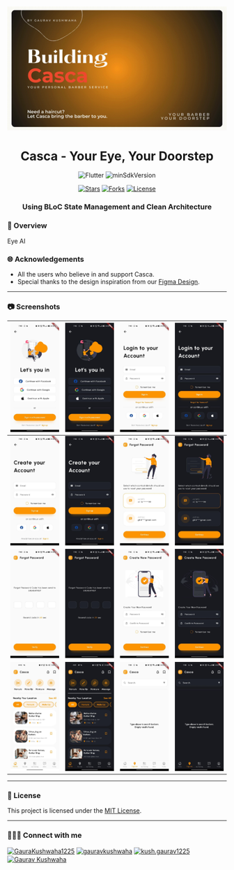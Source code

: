 <div align="center">
   <img src="readme_assets/banner.gif"/>
   <h1>Casca - Your Eye, Your Doorstep</h1>
</div>
<div align="center">

![Flutter](https://img.shields.io/badge/Platform-Flutter-blue)
![minSdkVersion](https://img.shields.io/badge/minSdkVersion-16-green.svg)

<p align='center'>
 <p align='center'>
    <a href='https://github.com/Gaurav-Kushwaha-1225/Casca/stargazers'><img alt='Stars' src='https://img.shields.io/github/stars/Gaurav-Kushwaha-1225/Casca?color=abc0d3'/></a>
    <a href='https://github.com/Gaurav-Kushwaha-1225/Casca/forks'><img alt='Forks' src='https://img.shields.io/github/forks/Gaurav-Kushwaha-1225/Casca?color=abc0d3'/></a>
    <a href='https://github.com/Gaurav-Kushwaha-1225/Casca/blob/master/LICENSE'><img alt='License' src='https://img.shields.io/github/license/Gaurav-Kushwaha-1225/Casca?color=abc0d3'/></a>

   <h3>Using BLoC State Management and Clean Architecture</h3>
    
 </p>
</p>
</div>

### 💇 Overview
Eye AI

### 🌐 Acknowledgements

- All the users who believe in and support Casca.
- Special thanks to the design inspiration from our [Figma Design](https://www.figma.com/design/mc9H8nnbUFP8wG1LBjHVSf/Casca---Barber-%26-Salon-App-UI-Kit-(Preview)-(Copy)?m=auto&fuid=1211050345159188393).

---

### 📷 Screenshots

| <img src="readme_assets/onboarding.jpg"/>      | <img src="readme_assets/onboarding_dark.jpg"/>      | <img src="readme_assets/login.jpg"/>      | <img src="readme_assets/login_dark.jpg"/>      |
|-----------------------------------------------|----------------------------------------------| ------------------------------------------- | ---------------------------------------------- |
| <img src="readme_assets/signup.jpg"/> | <img src="readme_assets/signup_dark.jpg"/> | <img src="readme_assets/forgot_1.jpg"/> | <img src="readme_assets/forgot_1_dark.jpg"/> |
| <img src="readme_assets/forgot_2.jpg"/>        | <img src="readme_assets/forgot_2_dark.jpg"/>  | <img src="readme_assets/forgot_3.jpg"/>       | <img src="readme_assets/forgot_3_dark.jpg"/>        |
| <img src="readme_assets/home.jpg"/>         | <img src="readme_assets/home_dark.jpg"/>         |  <img src="readme_assets/explore.jpg"/>         |   <img src="readme_assets/explore_dark.jpg"/>         |

---

### 📃 License

This project is licensed under the [MIT License](./LICENSE).

---

### 👨🏻‍💻 Connect with me

<p align="left">

<a href="https://twitter.com/GauravKush1225" target="blank"><img align="center" src="https://raw.githubusercontent.com/rahuldkjain/github-profile-readme-generator/master/src/images/icons/Social/twitter.svg" alt="GauraKushwaha1225" height="30" width="40" /></a>
<a href="https://www.linkedin.com/in/gaurav-kushwaha-330a39251/" target="blank"><img align="center" src="https://raw.githubusercontent.com/rahuldkjain/github-profile-readme-generator/master/src/images/icons/Social/linked-in-alt.svg" alt="gauravkushwaha" height="30" width="40" /></a>
<a href="https://www.instagram.com/kush.gaurav12/" target="blank"><img align="center" src="https://raw.githubusercontent.com/rahuldkjain/github-profile-readme-generator/master/src/images/icons/Social/instagram.svg" alt="kush.gaurav1225" height="30" width="40" /></a>
<a href="https://www.youtube.com/@gauravkushwaha7207" target="blank"><img align="center" src="https://raw.githubusercontent.com/rahuldkjain/github-profile-readme-generator/master/src/images/icons/Social/youtube.svg" alt="Gaurav Kushwaha" height="30" width="40" /></a>

</p>
